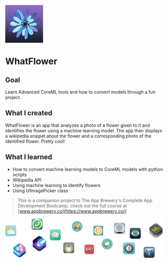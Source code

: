 ![WhatFlower Logo](Documentation/120.png)

# WhatFlower

## Goal

Learn Advanced CoreML tools and how to convert models through a fun project.

## What I created

WhatFlower is an app that analyzes a photo of a flower given to it and identifies the flower using a machine learning model. The app then displays a wikipedia snippet about the flower and a corresponding photo of the identified flower. Pretty cool!


## What I learned

* How to convert machine learning models to CoreML models with python scripts
* Wikipedia API
* Using machine learning to identify flowers
* Using UIImagePicker class


>This is a companion project to The App Brewery's Complete App Development Bootcamp, check out the full course at [www.appbrewery.co](https://www.appbrewery.co/)

![End Banner](Documentation/readme-end-banner.png)

